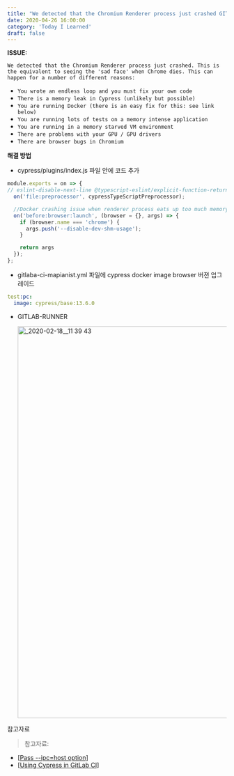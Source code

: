 ```yaml
---
title: "We detected that the Chromium Renderer process just crashed GITLAB CI/CD 에러 해결하기"
date: 2020-04-26 16:00:00
category: 'Today I Learned'
draft: false
---
```




**ISSUE:**

`We detected that the Chromium Renderer process just crashed. This is the equivalent to seeing the 'sad face' when Chrome dies. This can happen for a number of different reasons:`

- `You wrote an endless loop and you must fix your own code`
- `There is a memory leak in Cypress (unlikely but possible)`
- `You are running Docker (there is an easy fix for this: see link below)`
- `You are running lots of tests on a memory intense application`
- `You are running in a memory starved VM environment`
- `There are problems with your GPU / GPU drivers`
- `There are browser bugs in Chromium`

**해결 방법**

- cypress/plugins/index.js 파일 안에 코드 추가

```ts
module.exports = on => {
// eslint-disable-next-line @typescript-eslint/explicit-function-return-type
  on('file:preprocessor', cypressTypeScriptPreprocessor);

  //Docker crashing issue when renderer process eats up too much memory
  on('before:browser:launch', (browser = {}, args) => {
    if (browser.name === 'chrome') {
      args.push('--disable-dev-shm-usage');
    }

    return args
  });
};
```

- gitlaba-ci-mapianist.yml 파일에 cypress docker image browser 버젼 업그레이드

```yml
test:pc:
  image: cypress/base:13.6.0
```

- GITLAB-RUNNER

  <img width="900" alt="_2020-02-18__11 39 43" src="https://user-images.githubusercontent.com/36187948/82394154-36dbf700-9a83-11ea-8aea-80f2a17b5fdc.png">

참고자료

> 참고자료:

- [[Pass --ipc=host option\]](https://gitlab.com/gitlab-org/gitlab-runner/issues/2168)
- [[Using Cypress in GitLab CI\]](https://lcx.wien/blog/cypress-gitlab-ci/)
